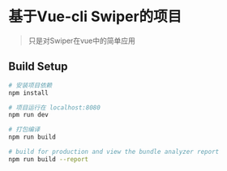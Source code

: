 # 基于Vue-cli Swiper的项目

> 只是对Swiper在vue中的简单应用

## Build Setup

``` bash
# 安装项目依赖
npm install

# 项目运行在 localhost:8080
npm run dev

# 打包编译
npm run build

# build for production and view the bundle analyzer report
npm run build --report
```
